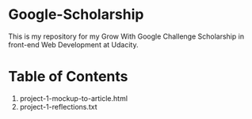 # Google-Scholarship

This is my repository for my Grow With Google Challenge Scholarship in front-end Web Development at Udacity. 

# Table of Contents
1. project-1-mockup-to-article.html
2. project-1-reflections.txt
